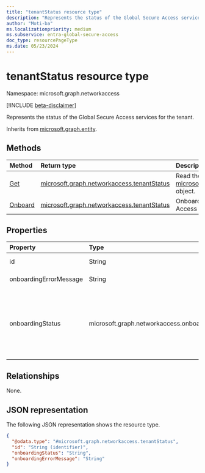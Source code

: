 ```yaml
---
title: "tenantStatus resource type"
description: "Represents the status of the Global Secure Access services for the tenant."
author: "Moti-ba"
ms.localizationpriority: medium
ms.subservice: entra-global-secure-access
doc_type: resourcePageType
ms.date: 05/23/2024
---
```


# tenantStatus resource type

Namespace: microsoft.graph.networkaccess

[!INCLUDE [beta-disclaimer](../../includes/beta-disclaimer.md)]

Represents the status of the Global Secure Access services for the tenant.    

Inherits from [microsoft.graph.entity](../resources/entity.md).

## Methods
|Method|Return type|Description|
|:---|:---|:---|
|[Get](../api/networkaccess-tenantstatus-get.md)|[microsoft.graph.networkaccess.tenantStatus](../resources/networkaccess-tenantstatus.md)|Read the properties and relationships of a [microsoft.graph.networkaccess.tenantStatus](../resources/networkaccess-tenantstatus.md) object.|
|[Onboard](../api/networkaccess-networkaccessroot-onboard.md)|[microsoft.graph.networkaccess.tenantStatus](../resources/networkaccess-tenantstatus.md)|Onboard the tenant to the Global Secure Access services.|

## Properties
|Property|Type|Description|
|:---|:---|:---|
|id|String|Identifier. Inherited from [microsoft.graph.entity](../resources/entity.md).|
|onboardingErrorMessage|String|Reflects a message to the user if there's an error.|
|onboardingStatus|microsoft.graph.networkaccess.onboardingStatus|Reflects the tenant onboarding status. The possible values are: `offboarded`, `offboardingInProgress`, `onboardingInProgress`, `onboarded`, `onboardingErrorOccurred`, `offboardingErrorOccurred`.|

## Relationships
None.

## JSON representation
The following JSON representation shows the resource type.
<!-- {
  "blockType": "resource",
  "keyProperty": "id",
  "@odata.type": "microsoft.graph.networkaccess.tenantStatus",
  "baseType": "microsoft.graph.entity",
  "openType": false
}
-->
``` json
{
  "@odata.type": "#microsoft.graph.networkaccess.tenantStatus",
  "id": "String (identifier)",
  "onboardingStatus": "String",
  "onboardingErrorMessage": "String"
}
```

